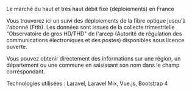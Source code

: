 Le marché du haut et très haut débit fixe (déploiements) en France

Vous trouverez ici un suivi des déploiements de la fibre optique jusqu'à l'abonné (Ftth). Les données sont issues de la collecte trimestrielle "Observatoire de gros HD/THD" de l'arcep (Autorité de régulation des communications électroniques et des postes) disponibles sous licence ouverte.

Vous pouvez obtenir directement des informations sur une région, un département ou une commune en saisissant son nom dans le champ correspondant.

Technologies utilisées : Laravel, Laravel Mix, Vue.js, Bootstrap 4
